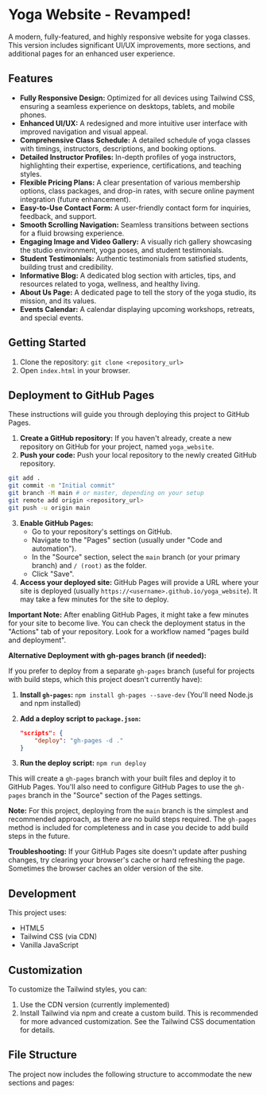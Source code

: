 # Yoga Website - Revamped!

A modern, fully-featured, and highly responsive website for yoga classes. This version includes significant UI/UX improvements, more sections, and additional pages for an enhanced user experience.

## Features

- **Fully Responsive Design:** Optimized for all devices using Tailwind CSS, ensuring a seamless experience on desktops, tablets, and mobile phones.
- **Enhanced UI/UX:** A redesigned and more intuitive user interface with improved navigation and visual appeal.
- **Comprehensive Class Schedule:** A detailed schedule of yoga classes with timings, instructors, descriptions, and booking options.
- **Detailed Instructor Profiles:** In-depth profiles of yoga instructors, highlighting their expertise, experience, certifications, and teaching styles.
- **Flexible Pricing Plans:** A clear presentation of various membership options, class packages, and drop-in rates, with secure online payment integration (future enhancement).
- **Easy-to-Use Contact Form:** A user-friendly contact form for inquiries, feedback, and support.
- **Smooth Scrolling Navigation:** Seamless transitions between sections for a fluid browsing experience.
- **Engaging Image and Video Gallery:** A visually rich gallery showcasing the studio environment, yoga poses, and student testimonials.
- **Student Testimonials:** Authentic testimonials from satisfied students, building trust and credibility.
- **Informative Blog:** A dedicated blog section with articles, tips, and resources related to yoga, wellness, and healthy living.
- **About Us Page:** A dedicated page to tell the story of the yoga studio, its mission, and its values.
- **Events Calendar:** A calendar displaying upcoming workshops, retreats, and special events.

## Getting Started

1.  Clone the repository: `git clone <repository_url>`
2.  Open `index.html` in your browser.

## Deployment to GitHub Pages

These instructions will guide you through deploying this project to GitHub Pages.

1.  **Create a GitHub repository:** If you haven't already, create a new repository on GitHub for your project, named `yoga_website`.
2.  **Push your code:** Push your local repository to the newly created GitHub repository.

   ```bash
   git add .
   git commit -m "Initial commit"
   git branch -M main # or master, depending on your setup
   git remote add origin <repository_url>
   git push -u origin main
   ```

3.  **Enable GitHub Pages:**
    *   Go to your repository's settings on GitHub.
    *   Navigate to the "Pages" section (usually under "Code and automation").
    *   In the "Source" section, select the `main` branch (or your primary branch) and `/ (root)` as the folder.
    *   Click "Save".
4.  **Access your deployed site:** GitHub Pages will provide a URL where your site is deployed (usually `https://<username>.github.io/yoga_website`). It may take a few minutes for the site to deploy.

   **Important Note:** After enabling GitHub Pages, it might take a few minutes for your site to become live. You can check the deployment status in the "Actions" tab of your repository.  Look for a workflow named "pages build and deployment".

   **Alternative Deployment with gh-pages branch (if needed):**

   If you prefer to deploy from a separate `gh-pages` branch (useful for projects with build steps, which this project doesn't currently have):

   1.  **Install `gh-pages`:** `npm install gh-pages --save-dev` (You'll need Node.js and npm installed)
   2.  **Add a deploy script to `package.json`:**

       ```json
       "scripts": {
           "deploy": "gh-pages -d ."
       }
       ```

   3.  **Run the deploy script:** `npm run deploy`

   This will create a `gh-pages` branch with your built files and deploy it to GitHub Pages.  You'll also need to configure GitHub Pages to use the `gh-pages` branch in the "Source" section of the Pages settings.

   **Note:** For this project, deploying from the `main` branch is the simplest and recommended approach, as there are no build steps required. The `gh-pages` method is included for completeness and in case you decide to add build steps in the future.

   **Troubleshooting:** If your GitHub Pages site doesn't update after pushing changes, try clearing your browser's cache or hard refreshing the page.  Sometimes the browser caches an older version of the site.

## Development

This project uses:

-   HTML5
-   Tailwind CSS (via CDN)
-   Vanilla JavaScript

## Customization

To customize the Tailwind styles, you can:

1.  Use the CDN version (currently implemented)
2.  Install Tailwind via npm and create a custom build.  This is recommended for more advanced customization.  See the Tailwind CSS documentation for details.

## File Structure

The project now includes the following structure to accommodate the new sections and pages: